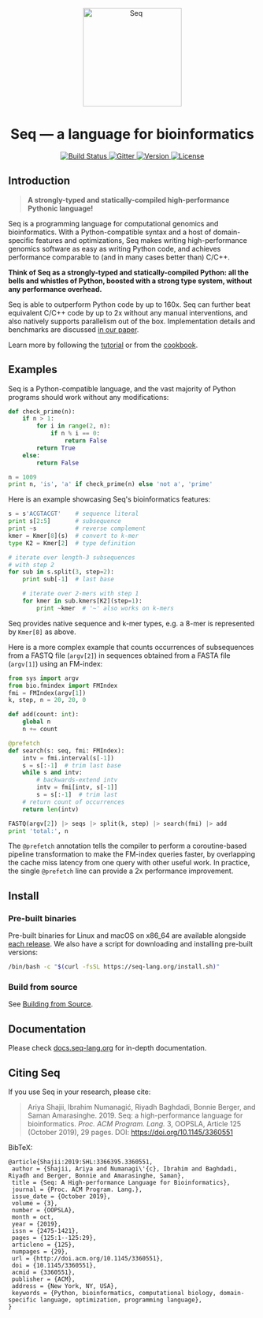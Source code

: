 <p align="center">
 <img src="docs/images/logo.png?raw=true" width="200" alt="Seq"/>
</p>

<h1 align="center"> Seq — a language for bioinformatics</h1>

<p align="center">
  <a href="https://github.com/seq-lang/seq/actions?query=branch%3Adevelop">
    <img src="https://github.com/seq-lang/seq/workflows/Seq%20CI/badge.svg?branch=develop"
         alt="Build Status">
  </a>
  <a href="https://gitter.im/seq-lang/seq?utm_source=badge&utm_medium=badge&utm_campaign=pr-badge&utm_content=badge">
    <img src="https://badges.gitter.im/Join%20Chat.svg"
         alt="Gitter">
  </a>
  <a href="https://github.com/seq-lang/seq/releases/latest">
    <img src="https://img.shields.io/github/v/release/seq-lang/seq?sort=semver"
         alt="Version">
  </a>
  <a href="https://github.com/seq-lang/seq/blob/master/LICENSE">
    <img src="https://img.shields.io/github/license/seq-lang/seq"
         alt="License">
  </a>
</p>

## Introduction

> **A strongly-typed and statically-compiled high-performance Pythonic language!**

Seq is a programming language for computational genomics and bioinformatics. With a Python-compatible syntax and a host of domain-specific features and optimizations, Seq makes writing high-performance genomics software as easy as writing Python code, and achieves performance comparable to (and in many cases better than) C/C++.

**Think of Seq as a strongly-typed and statically-compiled Python: all the bells and whistles of Python, boosted with a strong type system, without any performance overhead.**

Seq is able to outperform Python code by up to 160x. Seq can further beat equivalent C/C++ code by up to 2x without any manual interventions, and also natively supports parallelism out of the box. Implementation details and benchmarks are discussed [in our paper](https://dl.acm.org/citation.cfm?id=3360551).

Learn more by following the [tutorial](https://docs.seq-lang.org/tutorial) or from the [cookbook](https://docs.seq-lang.org/cookbook).

## Examples

Seq is a Python-compatible language, and the vast majority of Python programs should work without any modifications:

```python
def check_prime(n):
    if n > 1:
        for i in range(2, n):
            if n % i == 0:
                return False
        return True
    else:
        return False

n = 1009
print n, 'is', 'a' if check_prime(n) else 'not a', 'prime'
```

Here is an example showcasing Seq's bioinformatics features:

```python
s = s'ACGTACGT'    # sequence literal
print s[2:5]       # subsequence
print ~s           # reverse complement
kmer = Kmer[8](s)  # convert to k-mer
type K2 = Kmer[2]  # type definition

# iterate over length-3 subsequences
# with step 2
for sub in s.split(3, step=2):
    print sub[-1]  # last base

    # iterate over 2-mers with step 1
    for kmer in sub.kmers[K2](step=1):
        print ~kmer  # '~' also works on k-mers
```

Seq provides native sequence and k-mer types, e.g. a 8-mer is represented by `Kmer[8]` as above.

Here is a more complex example that counts occurrences of subsequences from a FASTQ file (`argv[2]`) in sequences obtained from a FASTA file (`argv[1]`) using an FM-index:

```python
from sys import argv
from bio.fmindex import FMIndex
fmi = FMIndex(argv[1])
k, step, n = 20, 20, 0

def add(count: int):
    global n
    n += count

@prefetch
def search(s: seq, fmi: FMIndex):
    intv = fmi.interval(s[-1])
    s = s[:-1]  # trim last base
    while s and intv:
        # backwards-extend intv
        intv = fmi[intv, s[-1]]
        s = s[:-1]  # trim last
    # return count of occurrences
    return len(intv)

FASTQ(argv[2]) |> seqs |> split(k, step) |> search(fmi) |> add
print 'total:', n
```

The `@prefetch` annotation tells the compiler to perform a coroutine-based pipeline transformation to make the FM-index queries faster, by overlapping the cache miss latency from one query with other useful work. In practice, the single `@prefetch` line can provide a 2x performance improvement.

## Install

### Pre-built binaries

Pre-built binaries for Linux and macOS on x86_64 are available alongside [each release](https://github.com/seq-lang/seq/releases). We also have a script for downloading and installing pre-built versions:

```bash
/bin/bash -c "$(curl -fsSL https://seq-lang.org/install.sh)"
```

### Build from source

See [Building from Source](docs/sphinx/build.rst).

## Documentation

Please check [docs.seq-lang.org](https://docs.seq-lang.org) for in-depth documentation.

## Citing Seq

If you use Seq in your research, please cite:

> Ariya Shajii, Ibrahim Numanagić, Riyadh Baghdadi, Bonnie Berger, and Saman Amarasinghe. 2019. Seq: a high-performance language for bioinformatics. *Proc. ACM Program. Lang.* 3, OOPSLA, Article 125 (October 2019), 29 pages. DOI: https://doi.org/10.1145/3360551

BibTeX:

```
@article{Shajii:2019:SHL:3366395.3360551,
 author = {Shajii, Ariya and Numanagi\'{c}, Ibrahim and Baghdadi, Riyadh and Berger, Bonnie and Amarasinghe, Saman},
 title = {Seq: A High-performance Language for Bioinformatics},
 journal = {Proc. ACM Program. Lang.},
 issue_date = {October 2019},
 volume = {3},
 number = {OOPSLA},
 month = oct,
 year = {2019},
 issn = {2475-1421},
 pages = {125:1--125:29},
 articleno = {125},
 numpages = {29},
 url = {http://doi.acm.org/10.1145/3360551},
 doi = {10.1145/3360551},
 acmid = {3360551},
 publisher = {ACM},
 address = {New York, NY, USA},
 keywords = {Python, bioinformatics, computational biology, domain-specific language, optimization, programming language},
}
```
